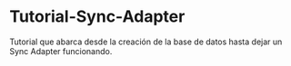# Tutorial-Sync-Adapter
Tutorial que abarca desde la creación de la base de datos hasta dejar un Sync Adapter funcionando.
